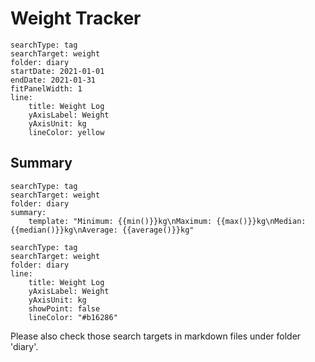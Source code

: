 # Weight Tracker

```tracker
searchType: tag
searchTarget: weight
folder: diary
startDate: 2021-01-01
endDate: 2021-01-31
fitPanelWidth: 1
line:
    title: Weight Log
    yAxisLabel: Weight
    yAxisUnit: kg
    lineColor: yellow
```

## Summary

```tracker
searchType: tag
searchTarget: weight
folder: diary
summary:
    template: "Minimum: {{min()}}kg\nMaximum: {{max()}}kg\nMedian: {{median()}}kg\nAverage: {{average()}}kg"
```

```tracker
searchType: tag
searchTarget: weight
folder: diary
line:
    title: Weight Log
    yAxisLabel: Weight
    yAxisUnit: kg
    showPoint: false
    lineColor: "#b16286"
```

Please also check those search targets in markdown files under folder 'diary'.
